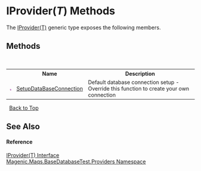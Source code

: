 # IProvider(*T*) Methods
 

The <a href="MAQS_5/DataBase_AUTOGENERATED/IProvider('T')_Interface">IProvider(T)</a> generic type exposes the following members.


## Methods
&nbsp;<table><tr><th></th><th>Name</th><th>Description</th></tr><tr><td>![Public method](media/pubmethod.gif "Public method")</td><td><a href="MAQS_5/DataBase_AUTOGENERATED/IProvider('T')-SetupDataBaseConnection_Method">SetupDataBaseConnection</a></td><td>
Default database connection setup - Override this function to create your own connection</td></tr></table>&nbsp;
<a href="#iprovider(*t*)-methods">Back to Top</a>

## See Also


#### Reference
<a href="MAQS_5/DataBase_AUTOGENERATED/IProvider('T')_Interface">IProvider(T) Interface</a><br /><a href="MAQS_5/DataBase_AUTOGENERATED/Magenic-Maqs-BaseDatabaseTest-Providers_Namespace">Magenic.Maqs.BaseDatabaseTest.Providers Namespace</a><br />